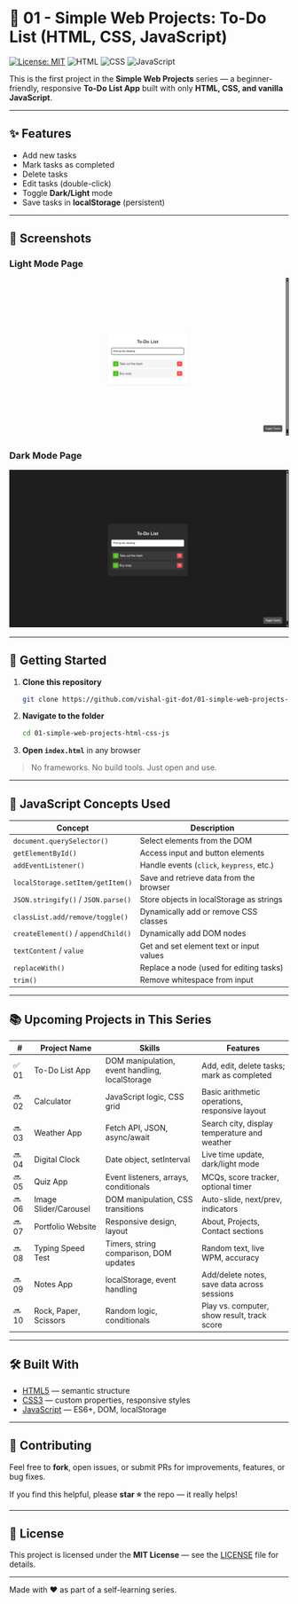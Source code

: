 # 🚀 01 - Simple Web Projects: To-Do List (HTML, CSS, JavaScript)

[![License: MIT](https://img.shields.io/badge/License-MIT-green.svg)](LICENSE)
![HTML](https://img.shields.io/badge/HTML5-orange?logo=html5)
![CSS](https://img.shields.io/badge/CSS3-blue?logo=css3)
![JavaScript](https://img.shields.io/badge/JavaScript-yellow?logo=javascript)

This is the first project in the **Simple Web Projects** series — a beginner-friendly, responsive **To-Do List App** built with only **HTML, CSS, and vanilla JavaScript**.

---

## ✨ Features

- Add new tasks
- Mark tasks as completed
- Delete tasks
- Edit tasks (double-click)
- Toggle **Dark/Light** mode
- Save tasks in **localStorage** (persistent)

---

## 📸 Screenshots

### Light Mode Page
![screenshot light-mode](assets/screenshot-1.png)

### Dark Mode Page
![screenshot dark-mode](assets/screenshot-2.png)

---

## 🚀 Getting Started

1. **Clone this repository**
   ```bash
   git clone https://github.com/vishal-git-dot/01-simple-web-projects-html-css-js.git
   ```

2. **Navigate to the folder**
   ```bash
   cd 01-simple-web-projects-html-css-js
   ```

3. **Open `index.html`** in any browser

> No frameworks. No build tools. Just open and use.

---

## 🧠 JavaScript Concepts Used

| Concept                         | Description                                                                 |
|----------------------------------|-----------------------------------------------------------------------------|
| `document.querySelector()`       | Select elements from the DOM                                               |
| `getElementById()`              | Access input and button elements                                           |
| `addEventListener()`            | Handle events (`click`, `keypress`, etc.)                                  |
| `localStorage.setItem/getItem()`| Save and retrieve data from the browser                                    |
| `JSON.stringify()` / `JSON.parse()` | Store objects in localStorage as strings                              |
| `classList.add/remove/toggle()` | Dynamically add or remove CSS classes                                      |
| `createElement()` / `appendChild()` | Dynamically add DOM nodes                                               |
| `textContent` / `value`         | Get and set element text or input values                                   |
| `replaceWith()`                 | Replace a node (used for editing tasks)                                    |
| `trim()`                        | Remove whitespace from input                                               |

---

## 📚 Upcoming Projects in This Series

| #   | Project Name              | Skills                                   | Features                                               |
|-----|---------------------------|------------------------------------------|--------------------------------------------------------|
| ✅ 01 | To-Do List App          | DOM manipulation, event handling, localStorage | Add, edit, delete tasks; mark as completed         |
| 🔜 02 | Calculator              | JavaScript logic, CSS grid               | Basic arithmetic operations, responsive layout         |
| 🔜 03 | Weather App             | Fetch API, JSON, async/await             | Search city, display temperature and weather           |
| 🔜 04 | Digital Clock           | Date object, setInterval                 | Live time update, dark/light mode                     |
| 🔜 05 | Quiz App                | Event listeners, arrays, conditionals    | MCQs, score tracker, optional timer                    |
| 🔜 06 | Image Slider/Carousel   | DOM manipulation, CSS transitions        | Auto-slide, next/prev, indicators                      |
| 🔜 07 | Portfolio Website       | Responsive design, layout                | About, Projects, Contact sections                      |
| 🔜 08 | Typing Speed Test       | Timers, string comparison, DOM updates   | Random text, live WPM, accuracy                        |
| 🔜 09 | Notes App               | localStorage, event handling             | Add/delete notes, save data across sessions            |
| 🔜 10 | Rock, Paper, Scissors   | Random logic, conditionals               | Play vs. computer, show result, track score            |

---

## 🛠️ Built With

- [HTML5](https://developer.mozilla.org/en-US/docs/Web/Guide/HTML/HTML5) — semantic structure  
- [CSS3](https://developer.mozilla.org/en-US/docs/Web/CSS) — custom properties, responsive styles  
- [JavaScript](https://developer.mozilla.org/en-US/docs/Web/JavaScript) — ES6+, DOM, localStorage  

---

## 🤝 Contributing

Feel free to **fork**, open issues, or submit PRs for improvements, features, or bug fixes.

If you find this helpful, please **star ⭐** the repo — it really helps!

---

## 📄 License

This project is licensed under the **MIT License** — see the [LICENSE](LICENSE) file for details.

---

Made with ❤️ as part of a self-learning series.
